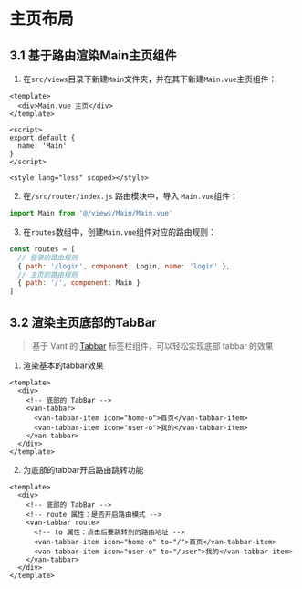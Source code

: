 # 主页布局

## 3.1 基于路由渲染Main主页组件

1. 在`src/views`目录下新建`Main`文件夹，并在其下新建`Main.vue`主页组件：

```vue
<template>
  <div>Main.vue 主页</div>
</template>

<script>
export default {
  name: 'Main'
}
</script>

<style lang="less" scoped></style>
```

2. 在`/src/router/index.js` 路由模块中，导入 `Main.vue`组件：

```js
import Main from '@/views/Main/Main.vue'
```

3. 在`routes`数组中，创建`Main.vue`组件对应的路由规则：

```js
const routes = [
  // 登录的路由规则
  { path: '/login', component: Login, name: 'login' },
  // 主页的路由规则
  { path: '/', component: Main }
]
```

## 3.2 渲染主页底部的TabBar

> 基于 Vant 的 [Tabbar](https://vant-contrib.gitee.io/vant/#/zh-CN/tabbar) 标签栏组件，可以轻松实现底部 tabbar 的效果

1. 渲染基本的tabbar效果

```vue
<template>
  <div>
    <!-- 底部的 TabBar -->
    <van-tabbar>
      <van-tabbar-item icon="home-o">首页</van-tabbar-item>
      <van-tabbar-item icon="user-o">我的</van-tabbar-item>
    </van-tabbar>
  </div>
</template>
```

2. 为底部的tabbar开启路由跳转功能

```vue
<template>
  <div>
    <!-- 底部的 TabBar -->
    <!-- route 属性：是否开启路由模式 -->
    <van-tabbar route>
      <!-- to 属性：点击后要跳转到的路由地址 -->
      <van-tabbar-item icon="home-o" to="/">首页</van-tabbar-item>
      <van-tabbar-item icon="user-o" to="/user">我的</van-tabbar-item>
    </van-tabbar>
  </div>
</template>

```
